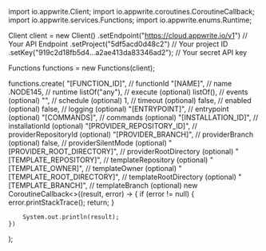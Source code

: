 import io.appwrite.Client;
import io.appwrite.coroutines.CoroutineCallback;
import io.appwrite.services.Functions;
import io.appwrite.enums.Runtime;

Client client = new Client()
    .setEndpoint("https://cloud.appwrite.io/v1") // Your API Endpoint
    .setProject("5df5acd0d48c2") // Your project ID
    .setKey("919c2d18fb5d4...a2ae413da83346ad2"); // Your secret API key

Functions functions = new Functions(client);

functions.create(
    "[FUNCTION_ID]", // functionId
    "[NAME]", // name
    .NODE145, // runtime
    listOf("any"), // execute (optional)
    listOf(), // events (optional)
    "", // schedule (optional)
    1, // timeout (optional)
    false, // enabled (optional)
    false, // logging (optional)
    "[ENTRYPOINT]", // entrypoint (optional)
    "[COMMANDS]", // commands (optional)
    "[INSTALLATION_ID]", // installationId (optional)
    "[PROVIDER_REPOSITORY_ID]", // providerRepositoryId (optional)
    "[PROVIDER_BRANCH]", // providerBranch (optional)
    false, // providerSilentMode (optional)
    "[PROVIDER_ROOT_DIRECTORY]", // providerRootDirectory (optional)
    "[TEMPLATE_REPOSITORY]", // templateRepository (optional)
    "[TEMPLATE_OWNER]", // templateOwner (optional)
    "[TEMPLATE_ROOT_DIRECTORY]", // templateRootDirectory (optional)
    "[TEMPLATE_BRANCH]", // templateBranch (optional)
    new CoroutineCallback<>((result, error) -> {
        if (error != null) {
            error.printStackTrace();
            return;
        }

        System.out.println(result);
    })
);

